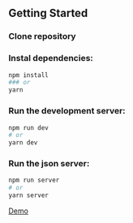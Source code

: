 
## Getting Started
### Clone repository
### Instal dependencies:
```bash
npm install
### or
yarn
```
### Run the development server:
```bash
npm run dev
# or
yarn dev
```
### Run the json server:
```bash
npm run server
# or
yarn server
```
[Demo](https://p3-demo-social-media.vercel.app/)
